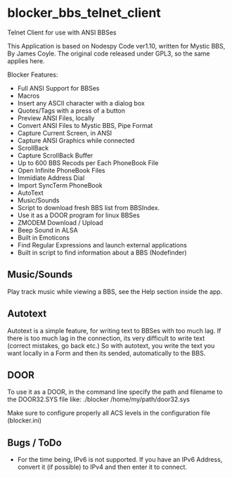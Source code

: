# blocker_bbs_telnet_client
Telnet Client for use with ANSI BBSes

This Application is based on Nodespy Code ver1.10, written for Mystic BBS, By James Coyle. The original code released under GPL3, so the same applies here.


Blocker Features:
- Full ANSI Support for BBSes
- Macros
- Insert any ASCII character with a dialog box
- Quotes/Tags with a press of a button
- Preview ANSI Files, locally
- Convert ANSI Files to Mystic BBS, Pipe Format
- Capture Current Screen, in ANSI
- Capture ANSI Graphics while connected
- ScrollBack
- Capture ScrollBack Buffer
- Up to 600 BBS Recods per Each PhoneBook File
- Open Infinite PhoneBook Files
- Immidiate Address Dial
- Import SyncTerm PhoneBook
- AutoText
- Music/Sounds
- Script to download fresh BBS list from BBSIndex.
- Use it as a DOOR program for linux BBSes
- ZMODEM Download / Upload
- Beep Sound in ALSA 
- Built in Emoticons
- Find Regular Expressions and launch external applications
- Built in script to find information about a BBS (Nodefinder)

Music/Sounds
---------
Play track music while viewing a BBS, see the Help section inside the app.

Autotext
---------
Autotext is a simple feature, for writing text to BBSes with too much lag. If there is too much lag in the connection, its very difficult to write text (correct mistakes, go back etc.) So with autotext, you write the text you want locally in a Form and then its sended, automatically to the BBS.

DOOR
---------
To use it as a DOOR, in the command line specify the path and filename to the DOOR32.SYS file like:
./blocker /home/my/path/door32.sys

Make sure to configure properly all ACS levels in the configuration file (blocker.ini)

Bugs / ToDo
-----
- For the time being, IPv6 is not supported. If you have an IPv6 Address, convert it (if possible) to IPv4 and then enter it to connect.

